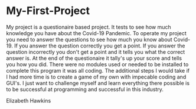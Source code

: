 # My-First-Project
My project is a questionaire based project. It tests to see how much knowledge you have about the Covid-19 Pandemic.
To operate my project you need to answer the questions to see how much you know about Covid-19. If you answer the question correctly you get a point. If you answer the question incorrectly you don't get a point and it tells you what the correct answer is. At the end of the questionaire it tally's up your score and tells you how you did.
There were no modules used or needed to be installed to complete this program it was all coding.
The additional steps I would take if I had more time is to create a game of my own with impecable coding and GUI's. I just want to challenge myself and learn everything there possible is to be successful at programming and successful in this industry.


Elizabeth Hawkins

